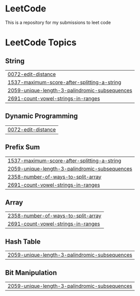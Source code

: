 # LeetCode
This is a repository for my submissions to leet code




<!---LeetCode Topics Start-->
# LeetCode Topics
## String
|  |
| ------- |
| [0072-edit-distance](https://github.com/Betty987/Leetcode/tree/master/0072-edit-distance) |
| [1537-maximum-score-after-splitting-a-string](https://github.com/Betty987/Leetcode/tree/master/1537-maximum-score-after-splitting-a-string) |
| [2059-unique-length-3-palindromic-subsequences](https://github.com/Betty987/Leetcode/tree/master/2059-unique-length-3-palindromic-subsequences) |
| [2691-count-vowel-strings-in-ranges](https://github.com/Betty987/Leetcode/tree/master/2691-count-vowel-strings-in-ranges) |
## Dynamic Programming
|  |
| ------- |
| [0072-edit-distance](https://github.com/Betty987/Leetcode/tree/master/0072-edit-distance) |
## Prefix Sum
|  |
| ------- |
| [1537-maximum-score-after-splitting-a-string](https://github.com/Betty987/Leetcode/tree/master/1537-maximum-score-after-splitting-a-string) |
| [2059-unique-length-3-palindromic-subsequences](https://github.com/Betty987/Leetcode/tree/master/2059-unique-length-3-palindromic-subsequences) |
| [2358-number-of-ways-to-split-array](https://github.com/Betty987/Leetcode/tree/master/2358-number-of-ways-to-split-array) |
| [2691-count-vowel-strings-in-ranges](https://github.com/Betty987/Leetcode/tree/master/2691-count-vowel-strings-in-ranges) |
## Array
|  |
| ------- |
| [2358-number-of-ways-to-split-array](https://github.com/Betty987/Leetcode/tree/master/2358-number-of-ways-to-split-array) |
| [2691-count-vowel-strings-in-ranges](https://github.com/Betty987/Leetcode/tree/master/2691-count-vowel-strings-in-ranges) |
## Hash Table
|  |
| ------- |
| [2059-unique-length-3-palindromic-subsequences](https://github.com/Betty987/Leetcode/tree/master/2059-unique-length-3-palindromic-subsequences) |
## Bit Manipulation
|  |
| ------- |
| [2059-unique-length-3-palindromic-subsequences](https://github.com/Betty987/Leetcode/tree/master/2059-unique-length-3-palindromic-subsequences) |
<!---LeetCode Topics End-->